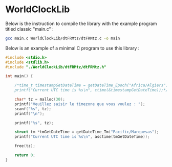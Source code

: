# WorldClockLib

Below is the instruction to compile the library with the example program titled classic "main.c" :
```bash
gcc main.c WorldClockLib/dtFRMtz/dtFRMtz.c -o main
```

Below is an example of a minimal C program to use this library :
```c
#include <stdio.h>
#include <stdlib.h>
#include "./WorldClockLib/dtFRMtz/dtFRMtz.h"

int main() {

	/*time_t timestampGetDateTime = getDateTime_Epoch("Africa/Algiers");
	printf("Current UTC time is %s\n", ctime(&timestampGetDateTime));*/

	char* tz = malloc(30);
	printf("Veuillez saisir le timezone que vous voulez : ");
	scanf("%s", tz);
	printf("\n");

	printf("%s", tz);

	struct tm *tmGetDateTime = getDateTime_Tm("Pacific/Marquesas");
	printf("Current UTC time is %s\n", asctime(tmGetDateTime));

	free(tz);

	return 0;
}
```